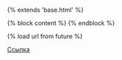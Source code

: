 {% extends 'base.html' %}

{% block content %}
    <!-- Вставьте нужные вам элементы здесь, например: -->
    <!-- Эти элементы будут унаследованы от top-sellers.html -->
{% endblock %}

{% load url from future %}

<!-- Использование шаблон-тега {% url <> %} для обновления url в ваших шаблонах -->
<a href="{% url 'новый_url' %}"> Ссылка </a> 
